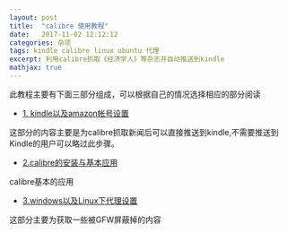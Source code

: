 ```yaml
---
layout: post
title:  "calibre 使用教程" 
date:   2017-11-02 12:12:12
categories: 杂项
tags: kindle calibre linux ubuntu 代理
excerpt: 利用calibre抓取《经济学人》等杂志并自动推送到kindle
mathjax: true
---
```

此教程主要有下面三部分组成，可以根据自己的情况选择相应的部分阅读

* [1. kindle以及amazon帐号设置](#1) 

这部分的内容主要是为calibre抓取新闻后可以直接推送到kindle,不需要推送到Kindle的用户可以略过此步骤。


* [2.calibre的安装与基本应用](#2)

calibre基本的应用


* [3.windows以及Linux下代理设置](#3)

这部分主要为获取一些被GFW屏蔽掉的内容


